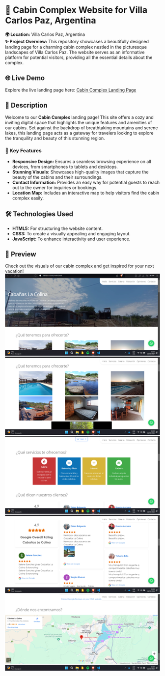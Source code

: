 # 🏡 Cabin Complex Website for Villa Carlos Paz, Argentina

**🌍 Location:** Villa Carlos Paz, Argentina  
**✨ Project Overview:** This repository showcases a beautifully designed landing page for a charming cabin complex nestled in the picturesque landscapes of Villa Carlos Paz. The website serves as an informative platform for potential visitors, providing all the essential details about the complex.

## 🌐 Live Demo
Explore the live landing page here: [Cabin Complex Landing Page](https://lascolinas.netlify.app/)

## 📖 Description
Welcome to our **Cabin Complex** landing page! This site offers a cozy and inviting digital space that highlights the unique features and amenities of our cabins. Set against the backdrop of breathtaking mountains and serene lakes, this landing page acts as a gateway for travelers looking to explore the tranquility and beauty of this stunning region.

### 🌟 Key Features
- **Responsive Design:** Ensures a seamless browsing experience on all devices, from smartphones to tablets and desktops.
- **Stunning Visuals:** Showcases high-quality images that capture the beauty of the cabins and their surroundings.
- **Contact Information:** Provides an easy way for potential guests to reach out to the owner for inquiries or bookings.
- **Location Map:** Includes an interactive map to help visitors find the cabin complex easily.

## 🛠️ Technologies Used
- **HTML5:** For structuring the website content.
- **CSS3:** To create a visually appealing and engaging layout.
- **JavaScript:** To enhance interactivity and user experience.

## 📸 Preview
Check out the visuals of our cabin complex and get inspired for your next vacation!  
![Cabin Complex Preview](las-colinas/project-assets/img1.png)
![Cabin Complex Preview](las-colinas/project-assets/img2.png)
![Cabin Complex Preview](las-colinas/project-assets/img3.png)
![Cabin Complex Preview](las-colinas/project-assets/img4.png)
![Cabin Complex Preview](las-colinas/project-assets/img5.png)
